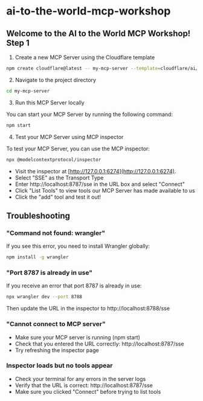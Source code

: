 # ai-to-the-world-mcp-workshop

## Welcome to the AI to the World MCP Workshop! Step 1

1) Create a new MCP Server using the Cloudflare template

```bash
npm create cloudflare@latest -- my-mcp-server --template=cloudflare/ai/demos/remote-mcp-authless
```

2) Navigate to the project directory

```bash
cd my-mcp-server
```

3) Run this MCP Server locally

You can start your MCP Server by running the following command:
```bash
npm start
```

4) Test your MCP Server using MCP inspector

To test your MCP Server, you can use the MCP inspector:
```bash
npx @modelcontextprotocol/inspector
```

* Visit the inspector at [http://127.0.0.1:6274](http://127.0.0.1:6274).
* Select "SSE" as the Transport Type
* Enter http://localhost:8787/sse in the URL box and select "Connect"
* Click "List Tools" to view tools our MCP Server has made available to us
* Click the "add" tool and test it out!

## Troubleshooting

### "Command not found: wrangler"
If you see this error, you need to install Wrangler globally:
```bash
npm install -g wrangler
```

### "Port 8787 is already in use"
If you receive an error that port 8787 is already in use:
```bash
npx wrangler dev --port 8788
```
Then update the URL in the inspector to http://localhost:8788/sse

### "Cannot connect to MCP server"
- Make sure your MCP server is running (npm start)
- Check that you entered the URL correctly: http://localhost:8787/sse
- Try refreshing the inspector page

### Inspector loads but no tools appear
- Check your terminal for any errors in the server logs
- Verify that the URL is correct: http://localhost:8787/sse
- Make sure you clicked "Connect" before trying to list tools
